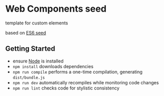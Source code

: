 Web Components seed
===================

template for custom elements

based on [ES6 seed](https://github.com/FND/es6-seed)


Getting Started
---------------

* ensure [Node](http://nodejs.org) is installed
* `npm install` downloads dependencies
* `npm run compile` performs a one-time compilation, generating `dist/bundle.js`
* `npm run dev` automatically recompiles while monitoring code changes
* `npm run lint` checks code for stylistic consistency
